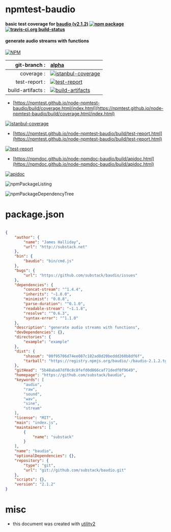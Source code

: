 # npmtest-baudio

#### basic test coverage for  [baudio (v2.1.2)](https://github.com/substack/baudio)  [![npm package](https://img.shields.io/npm/v/npmtest-baudio.svg?style=flat-square)](https://www.npmjs.org/package/npmtest-baudio) [![travis-ci.org build-status](https://api.travis-ci.org/npmtest/node-npmtest-baudio.svg)](https://travis-ci.org/npmtest/node-npmtest-baudio)

#### generate audio streams with functions

[![NPM](https://nodei.co/npm/baudio.png?downloads=true&downloadRank=true&stars=true)](https://www.npmjs.com/package/baudio)

| git-branch : | [alpha](https://github.com/npmtest/node-npmtest-baudio/tree/alpha)|
|--:|:--|
| coverage : | [![istanbul-coverage](https://npmtest.github.io/node-npmtest-baudio/build/coverage.badge.svg)](https://npmtest.github.io/node-npmtest-baudio/build/coverage.html/index.html)|
| test-report : | [![test-report](https://npmtest.github.io/node-npmtest-baudio/build/test-report.badge.svg)](https://npmtest.github.io/node-npmtest-baudio/build/test-report.html)|
| build-artifacts : | [![build-artifacts](https://npmtest.github.io/node-npmtest-baudio/glyphicons_144_folder_open.png)](https://github.com/npmtest/node-npmtest-baudio/tree/gh-pages/build)|

- [https://npmtest.github.io/node-npmtest-baudio/build/coverage.html/index.html](https://npmtest.github.io/node-npmtest-baudio/build/coverage.html/index.html)

[![istanbul-coverage](https://npmtest.github.io/node-npmtest-baudio/build/screenCapture.buildCi.browser.%252Ftmp%252Fbuild%252Fcoverage.lib.html.png)](https://npmtest.github.io/node-npmtest-baudio/build/coverage.html/index.html)

- [https://npmtest.github.io/node-npmtest-baudio/build/test-report.html](https://npmtest.github.io/node-npmtest-baudio/build/test-report.html)

[![test-report](https://npmtest.github.io/node-npmtest-baudio/build/screenCapture.buildCi.browser.%252Ftmp%252Fbuild%252Ftest-report.html.png)](https://npmtest.github.io/node-npmtest-baudio/build/test-report.html)

- [https://npmdoc.github.io/node-npmdoc-baudio/build/apidoc.html](https://npmdoc.github.io/node-npmdoc-baudio/build/apidoc.html)

[![apidoc](https://npmdoc.github.io/node-npmdoc-baudio/build/screenCapture.buildCi.browser.%252Ftmp%252Fbuild%252Fapidoc.html.png)](https://npmdoc.github.io/node-npmdoc-baudio/build/apidoc.html)

![npmPackageListing](https://npmtest.github.io/node-npmtest-baudio/build/screenCapture.npmPackageListing.svg)

![npmPackageDependencyTree](https://npmtest.github.io/node-npmtest-baudio/build/screenCapture.npmPackageDependencyTree.svg)



# package.json

```json

{
    "author": {
        "name": "James Halliday",
        "url": "http://substack.net"
    },
    "bin": {
        "baudio": "bin/cmd.js"
    },
    "bugs": {
        "url": "https://github.com/substack/baudio/issues"
    },
    "dependencies": {
        "concat-stream": "^1.4.4",
        "inherits": "~1.0.0",
        "minimist": "0.0.8",
        "parse-duration": "^0.1.0",
        "readable-stream": "~1.1.8",
        "resolve": "^0.6.3",
        "syntax-error": "^1.1.0"
    },
    "description": "generate audio streams with functions",
    "devDependencies": {},
    "directories": {
        "example": "example"
    },
    "dist": {
        "shasum": "00f95706d74ee087c182ad8d20beddd260b8df6f",
        "tarball": "https://registry.npmjs.org/baudio/-/baudio-2.1.2.tgz"
    },
    "gitHead": "5b48aba87df0c8c8fefd0d866caf71dedf0f9649",
    "homepage": "https://github.com/substack/baudio",
    "keywords": [
        "audio",
        "raw",
        "sound",
        "wav",
        "sine",
        "stream"
    ],
    "license": "MIT",
    "main": "index.js",
    "maintainers": [
        {
            "name": "substack"
        }
    ],
    "name": "baudio",
    "optionalDependencies": {},
    "repository": {
        "type": "git",
        "url": "git://github.com/substack/baudio.git"
    },
    "scripts": {},
    "version": "2.1.2"
}
```



# misc
- this document was created with [utility2](https://github.com/kaizhu256/node-utility2)
